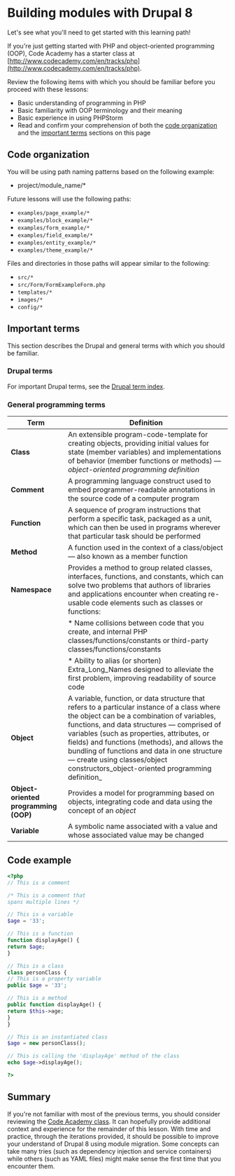 <!--
{
"name" : "acquia-building-modules-intro",
"version" : "0.0.1",
"title" : "Introduction",
"description" : "What you need to get started with Drupal 8.",
"freshnessDate" : 2015-12-11,
"homepage" : "https://docs.acquia.com/articles/building-drupal-8-modules",
"canonicalSource" : "https://docs.acquia.com/articles/building-drupal-8-modules",
"license" : "CC BY-SA"
}
-->

<!-- @section -->

# Building modules with Drupal 8

Let's see what you'll need to get started with this learning path! 

If you're just getting started with PHP and object-oriented programming (OOP), Code Academy has a starter class at [http://www.codecademy.com/en/tracks/php](http://www.codecademy.com/en/tracks/php).

Review the following items with which you should be familiar before you proceed with these lessons:

*   Basic understanding of programming in PHP
*   Basic familiarity with OOP terminology and their meaning
*   Basic experience in using PHPStorm
*   Read and confirm your comprehension of both the [code organization](https://docs.acquia.com/articles/building-drupal-8-modules#code) and the [important terms](https://docs.acquia.com/articles/building-drupal-8-modules#terms) sections on this page

<!-- @section -->

## Code organization

You will be using path naming patterns based on the following example:

*   project/module_name/*

Future lessons will use the following paths:

*   `examples/page_example/*`
*   `examples/block_example/*`
*   `examples/form_example/*`
*   `examples/field_example/*`
*   `examples/entity_example/*`
*   `examples/theme_example/*`

Files and directories in those paths will appear similar to the following:

*   `src/*`
*   `src/Form/FormExampleForm.php`
*   `templates/*`
*   `images/*`
*   `config/*`

<!-- @section -->

## Important terms

This section describes the Drupal and general terms with which you should be familiar.

### Drupal terms

For important Drupal terms, see the [Drupal term index](https://docs.acquia.com/articles/drupal-glossary).

### General programming terms

| Term | Definition |
| -------| -------- |
| **Class** | An extensible program-code-template for creating objects, providing initial values for state (member variables) and implementations of behavior (member functions or methods) —_object-oriented programming definition_ |
| **Comment** | A programming language construct used to embed programmer-readable annotations in the source code of a computer program |
| **Function** | A sequence of program instructions that perform a specific task, packaged as a unit, which can then be used in programs wherever that particular task should be performed |
| **Method** | A function used in the context of a class/object — also known as a member function |
| **Namespace** | Provides a method to group related classes, interfaces, functions, and constants, which can solve two problems that authors of libraries and applications encounter when creating re-usable code elements such as classes or functions:
|| * Name collisions between code that you create, and internal PHP classes/functions/constants or third-party classes/functions/constants |
|| * Ability to alias (or shorten) Extra_Long_Names designed to alleviate the first problem, improving readability of source code |
| **Object** | A variable, function, or data structure that refers to a particular instance of a class where the object can be a combination of variables, functions, and data structures — comprised of variables (such as properties, attributes, or fields) and functions (methods), and allows the bundling of functions and data in one structure — create using classes/object constructors_object-oriented programming definition_ |
| **Object-oriented programming (OOP)** | Provides a model for programming based on objects, integrating code and data using the concept of an _object_ |
| **Variable** | A symbolic name associated with a value and whose associated value may be changed |

<!-- @section -->

## Code example

```php
<?php
// This is a comment

/* This is a comment that
spans multiple lines */

// This is a variable
$age = '33';

// This is a function
function displayAge() {
return $age;
}

// This is a class
class personClass {
// This is a property variable
public $age = '33';

// This is a method
public function displayAge() {
return $this->age;
}
}

// This is an instantiated class
$age = new personClass();

// This is calling the 'displayAge' method of the class
echo $age->displayAge();

?>
```

<!-- @section -->

## Summary

If you're not familiar with most of the previous terms, you should consider reviewing the [Code Academy class](http://www.codecademy.com/en/tracks/php). It can hopefully provide additional context and experience for the remainder of this lesson. With time and practice, through the iterations provided, it should be possible to improve your understand of Drupal 8 using module migration. Some concepts can take many tries (such as dependency injection and service containers) while others (such as YAML files) might make sense the first time that you encounter them.
